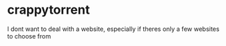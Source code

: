 # crappytorrent
I dont want to deal with a website, especially if theres only a few websites to choose from
